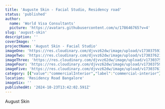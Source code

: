 ```yaml
---
title: 'Auguste Skin - Facial Studio, Residency road'
status: 'published'
author:
  name: 'World Visa Consultants'
  picture: 'https://avatars.githubusercontent.com/u/178646765?v=4'
slug: 'august-skin'
description: ''
coverImage: ''
projectName: 'August Skin - Facial Studio'
imageOne: 'https://res.cloudinary.com/djvvz62dw/image/upload/v1730375939/greywall/projects/Auguste%20Skin%20Images/A_mkvv7q.jpg'
imageTwo: 'https://res.cloudinary.com/djvvz62dw/image/upload/v1730376214/greywall/projects/Auguste%20Skin%20Images/B-min_b3c8ih.png'
imageThree: 'https://res.cloudinary.com/djvvz62dw/image/upload/v1730375942/greywall/projects/Auguste%20Skin%20Images/C_deeuqk.jpg'
imageFour: 'https://res.cloudinary.com/djvvz62dw/image/upload/v1730375951/greywall/projects/Auguste%20Skin%20Images/D_pnawdf.png'
imageFive: 'https://res.cloudinary.com/djvvz62dw/image/upload/v1730376137/greywall/projects/Auguste%20Skin%20Images/E-min_1_erxmn8.png'
category: [{"value":"commercialInterior","label":"commercial-interior"}]
location: 'Residency Road Bangalore'
imageSix: ''
publishedAt: '2024-10-23T13:42:02.591Z'
---
```


August Skin